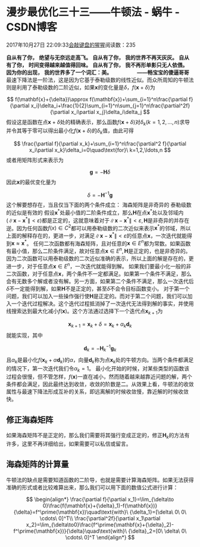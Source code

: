 
# 漫步最优化三十三——牛顿法 - 蜗牛 - CSDN博客


2017年10月27日 22:09:33[会敲键盘的猩猩](https://me.csdn.net/u010182633)阅读数：235



$\textbf{自从有了你，}$
$\textbf{绝望与无奈远走高飞。}$
$\textbf{自从有了你，}$
$\textbf{我的世界不再天灰灰。}$
$\textbf{自从有了你，}$
$\textbf{时间变得越来越值得回味。}$
$\textbf{自从有了你，}$
$\textbf{我不再形单影只无人依偎。}$
$\textbf{因为你的出现，}$
$\textbf{我的世界多了一个词汇：美。}$
$\qquad\qquad\textbf{——畅宝宝的傻逼哥哥}$
最速下降法是一阶法，这是因为它基于泰勒级数的线性近似。而众所周知的牛顿法则是利用了泰勒级数的二阶近似，如果$\mathbf{x}$的变化量是${\delta}$，$f(\mathbf{x}+{\delta})$为

$$
f(\mathbf{x}+{\delta})\approx f(\mathbf{x})+\sum_{i=1}^n\frac{\partial f}{\partial x_i}\delta_i+\frac{1}{2}\sum_{i=1}^n\sum_{j=1}^n\frac{\partial^2f}{\partial x_i\partial x_j}\delta_i\delta_j
$$
假设这是函数在点$\mathbf{x}+{\delta}$处的精确表示，那么函数$f(\mathbf{x}+{\delta})$对${\delta}_k$($k=1,2,\ldots,n$)求导并令其等于零可以得出最小化$f(\mathbf{x}+{\delta})$的${\delta}_k$值，由此可得

$$
\frac{\partial f}{\partial x_k}+\sum_{i=1}^n\frac{\partial^2 f}{\partial x_i\partial x_k}\delta_i=0\quad\text{for}\ k=1,2,\ldots,n
$$
或者用矩阵形式来表示为

$$
\mathbf{g}=-\mathbf{H}{\delta}
$$
因此$\mathbf{x}$的最优变化量为

$$
{\delta}=-\mathbf{H}^{-1}\mathbf{g}
$$
这个解要想存在，当且仅当下面的两个条件成立：
海森矩阵是非奇异的
泰勒级数的近似是有效的
假设$\mathbf{x}^*$处最小值的二阶条件成立，那么$\mathbf{H}$在点$\mathbf{x}^*$处以及邻域内($\lVert\mathbf{x}-\mathbf{x}^*\rVert<\varepsilon$)都是正定的，这就意味着对于$\lVert\mathbf{x}-\mathbf{x}^*\rVert<\varepsilon,\mathbf{H}$是非奇异的并存在逆。因为任何函数$f(x)\in C^2$都可以用泰勒级数的二次近似来表示$\mathbf{x}^*$的邻域，所以上面的解释存在的，更进一步，对满足$\lVert\mathbf{x}-\mathbf{x}^*\rVert<\varepsilon$的任意点$\mathbf{x}$，一次迭代就能得到$\mathbf{x}\approx\mathbf{x}^*$。
任何二次函数都有海森矩阵，且对任意的$\mathbf{x}\in E^n$都为常数。如果函数有最小值，那么二阶条件满足，故对任意点$\mathbf{x}\in E^n,\mathbf{H}$是正定的，也是非奇异的。因为二次函数可以用泰勒级数的二次近似准确的表示，所以上面的解是存在的，更进一步，对于任意点$\mathbf{x}\in E^n$，一次迭代就能得到解。
如果我们要最小化一般的非二次函数，对于任意点$\mathbf{x}$，两个条件不一定都满足。如果第一个条件不满足，那么会有无数多个解或者没有解。另一方面，如果第二个条件不满足，那么一次迭代后${\delta}$不一定能得到解，如果$\mathbf{H}$不是正定的，甚至${\delta}$不会令目标函数变小。
对于第一个问题，我们可以加入一些操作强行使$\mathbf{H}$是正定的。而对于第二个问题，我们可以加入一个迭代过程解决。这个迭代过程抵消掉了一次迭代无法得到解的事实，并使用线搜索达到最大化减小$f(\mathbf{x})$。这个方法通过选择下一个迭代点$\mathbf{x}_{k+1}$为

$$
\mathbf{x}_{k+1}=\mathbf{x}_k+{\delta}=\mathbf{x}_k+\alpha_k\mathbf{d}_k
$$
就能实现，其中

$$
\mathbf{d}_k=-\mathbf{H}_k^{-1}\mathbf{g}_k
$$
且$\alpha_k$是最小化$f(\mathbf{x}_k+\alpha\mathbf{d}_k)$的$\alpha$，向量$\mathbf{d}_k$称为点$\mathbf{x}_k$处的牛顿方向。当两个条件都满足的情况下，第一次迭代我们令$\alpha_k=1$。
最小化开始的时候，对某些类型的函数该过程会很慢，但不管怎样，$f(\mathbf{x})$一直在减小，然而随着越来越靠近问题的解，两个条件都会满足，因此最终达到收敛，收敛的阶数是二。从效果上看，牛顿法的收敛属性与最速下降法形成互补的关系，即远离解的时候收敛慢，靠近解的时候收敛快。
## 修正海森矩阵
如果海森矩阵不是正定的，那么我们需要将其强行变成正定的，修正$\mathbf{H}_k$的方法有许多，这里不再详细给出，如果需要可以私信或留言。
## 海森矩阵的计算量
牛顿法的缺点是需要知道函数的二阶导，也就是需要计算海森矩阵。如果无法获得准确的形式或者比较难算出来，那么我们可以用下面的数值公式进行计算：

$$
\begin{align*}
\frac{\partial f}{\partial x_1}=\lim_{\delta\to 0}\frac{f(\mathbf{x}+{\delta}_1)-f(\mathbf{x})}{\delta}=f^\prime(\mathbf{x})\quad\text{with}\ {\delta_1}=[\delta\ 0\ 0\ \cdots\ 0]^T\\
\frac{\partial^2f}{\partial x_1\partial x_2}=\lim_{\delta\to0}\frac{f^\prime(\mathbf{x}+{\delta}_2)-f^\prime(\mathbf{x})}{\delta}\quad\text{with}\ {\delta}_2=[0\ \delta\ 0\ \cdots\ 0]^T
\end{align*}
$$


